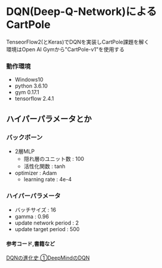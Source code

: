 # DQN(Deep-Q-Network)によるCartPole

TenseorFlow2(とKeras)でDQNを実装しCartPole課題を解く    
環境はOpen AI Gymから"CartPole-v1"を使用する

### 動作環境
- Windows10
- python 3.6.10
- gym 0.17.1
- tensorflow 2.4.1

## ハイパーパラメータとか
### バックボーン
- 2層MLP
    - 隠れ層のユニット数 : 100
    - 活性化関数 : tanh
- optimizer : Adam
    - learning rate : 4e-4

### ハイパーパラメータ
- バッチサイズ : 16
- gamma : 0.96
- update network period : 2
- update target period : 500

#### 参考コード,書籍など
[DQNの進化史 ①DeepMindのDQN](https://horomary.hatenablog.com/entry/2021/01/26/233351)
